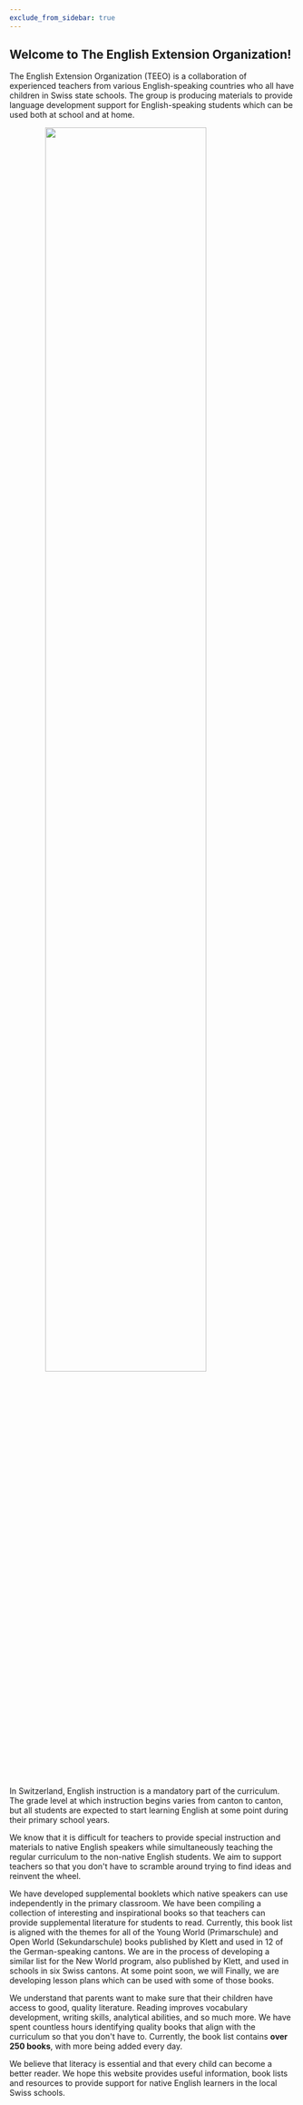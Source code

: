 ```yaml
---
exclude_from_sidebar: true
---
```


## Welcome to The English Extension Organization! 


The English Extension Organization (TEEO) is a collaboration of experienced teachers from various English-speaking countries who all have children in Swiss state schools. The group is producing materials to provide language development support for English-speaking students which can be used both at school and at home.  

<img src="https://i.imgur.com/msRysTK.png" width="75%" style="display:block;margin-left:auto;margin-right:auto;"/>
In Switzerland, English instruction is a mandatory part of the curriculum.  The grade level at which instruction begins varies from canton to canton, but all students are expected to start learning English at some point during their primary school years.   

We know that it is difficult for teachers to provide special instruction and materials to native English speakers while simultaneously teaching the regular curriculum to the non-native English students.  We aim to support  teachers so that you don't have to scramble around trying to find ideas and reinvent the wheel.  

We have developed supplemental booklets which native speakers can use independently in the primary classroom.  We have been compiling a collection of interesting and inspirational books so that teachers can provide supplemental literature for students to read.  Currently, this book list is aligned with the themes  for all of the Young World (Primarschule) and Open World (Sekundarschule) books published by Klett and used in 12 of the German-speaking cantons. We are in the process of developing a similar list for the New World program, also published by Klett, and used in schools in six Swiss cantons.  At some point soon, we will  Finally, we are developing lesson plans which can be used with some of those books. 

We understand that parents want to make sure that their children have access to good, quality literature.  Reading improves vocabulary development, writing skills, analytical abilities, and so much more.  We have spent countless hours identifying quality books that align with the curriculum so that you don't have to.  Currently, the book list contains **over 250 books**, with more being added every day.

We believe that literacy is essential and that every child can become a better reader.  We hope this website provides useful information, book lists and resources to provide support for native English learners in the local Swiss schools.  

<!--stackedit_data:
eyJoaXN0b3J5IjpbLTUwNjg3MzU0LC0yMTY4NTQwNDYsMTM1OT
Y0Nzg4MSwtMTE5MTA5NzAwMCwtMTA4MzM4MzE0NCwtODAwMTM4
NTY5LDEzNDE2NTIxNDYsLTQyNzMyNDM1NSwtOTYzNTU0NDU1LD
IwNzYzMjAyNjgsLTQ5MDU4MDM3OSwtODE0NzE0NzU4LC0yMDM0
MzAxNTY5LC0xMDg1MDYzNjk4LC0xNjI0NzQ2MjcwLC0xMDUzMz
k3NDAxLC0xNjI0NzQ2MjcwLDczMDUyODgyOCwtOTUzODU0Mjc1
LC05NTM4NTQyNzVdfQ==
-->